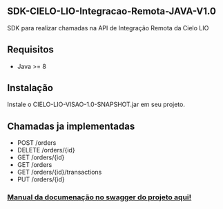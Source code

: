 ## SDK-CIELO-LIO-Integracao-Remota-JAVA-V1.0
SDK para realizar chamadas na API de Integração Remota da Cielo LIO

## Requisitos                                     
- Java >= 8  
## Instalação
Instale o CIELO-LIO-VISAO-1.0-SNAPSHOT.jar em seu projeto.
## Chamadas ja implementadas
- POST /orders                                                                                                         
- DELETE /orders/{id}                                                                                                                     
- GET /orders/{id}                                                                                                                               
- GET /orders
- GET /orders/{id}/transactions
- PUT /orders/{id}

### [Manual da documenação no swagger do projeto aqui!](https://desenvolvedores.cielo.com.br/api-portal/pt-br/swagger/cielo-lio-order-manager-integrao-remota/1.0.0#/)
